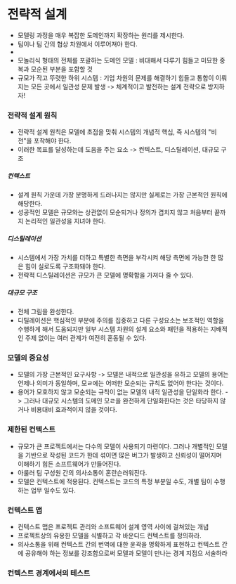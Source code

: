 # 전략적 설계

- 모델링 과정을 매우 복잡한 도메인까지 확장하는 원리를 제시한다.
- 팀이나 팀 간의 협상 차원에서 이루어져야 한다.
-
- 모놀리식 형태의 전체를 포괄하는 도메인 모델 : 비대해서 다루기 힘들고 미묘한 중복과 모순된 부분을 포함할 것
- 규모가 작고 뚜렷한 하위 시스템 : 기업 차원의 문제를 해결하기 힘들고 통합이 이뤄지는 모든 곳에서 일관성 문제 발생
  -> 체계적이고 발전하는 설계 전략으로 방지하자!

### 전략적 설계 원칙

- 전략적 설계 원칙은 모델에 초점을 맞춰 시스템의 개념적 핵심, 즉 시스템의 "비전"을 포착해야 한다.
- 이러한 목표를 달성하는데 도음을 주는 요소 -> 컨텍스트, 디스틸레이션, 대규모 구조

##### 컨텍스트

- 설계 원칙 가운데 가장 분명하게 드러나지는 않지만 실제로는 가장 근본적인 원칙에 해당한다.
- 성공적인 모델은 규모와는 상관없이 모순되거나 정의가 겹치지 않고 처음부터 끝까지 논리적인 일관성을 지녀야 한다.

##### 디스틸레이션

- 시스템에서 가장 가치를 더하고 특별한 측면을 부각시켜 해당 측면에 가능한 한 많은 힘이 실로도록 구조화돼야 한다.
- 전략적 디스틸레이션은 규모가 큰 모델에 명확함을 가져다 줄 수 있다.

##### 대규모 구조

- 전체 그림을 완성한다.
- 디틸레이션은 핵심적인 부분에 주의를 집중하고 다른 구성요소는 보조적인 역할을 수행하게 해서 도움되지만 일부 시스템 차원의 설계 요소와 패턴을 적용하는 지배적인 주제 없이는 여러 관계가 여전히 혼동될 수 있다.

### 모델의 중요성

- 모델의 가장 근본적인 요구사항 -> 모델은 내적으로 일관성을 유하고 모델의 용어는 언제나 의미가 동일하며, 모ㄹ에는 어떠한 모순되는 규칙도 없어야 한다는 것이다.
- 용어가 모호하지 않고 모순되는 규칙이 없는 모델의 내적 일관성을 단일화라 한다.
  -> 그러나 대규모 시스템의 도메인 모ㄹ을 완전하게 단일화한다는 것은 타당하지 않거나 비용대비 효과적이지 않을 것이다.

### 제한된 컨텍스트
- 규모가 큰 프로젝트에서는 다수의 모델이 사용되기 마련이다. 그러나 개별적인 모델을 기반으로 작성된 코드가 한데 섞이면 많은 버그가 발생하고 신뢰성이 떨어지며 이해하기 힘든 소프트웨어가 만들어진다.
- 아룰러 팀 구성원 간의 의사소통이 혼란슨러워진다. 
- 모델은 컨텍스트에 적용된다. 컨텍스트는 코드의 특정 부분일 수도, 개별 팀이 수행하는 업무 일수도 있다. 

### 컨텍스트 맵
- 컨텍스트 맵은 프로젝트 관리와 소프트웨어 설계 영역 사이에 걸쳐있는 개념
- 프로젝트상의 유용한 모델을 식별하고 각 바운디드 컨텍스트를 정의하라.
- 의사소통을 위해 컨텍스트 간의 번역에 대한 윤곽을 명확하게 표현하고 컨텍스트 간에 공유해야 하는 정보를 강조함으로써 모델과 모델이 만나는 경계 지점으 서술하라

### 컨텍스트 경계에서의 테스트
